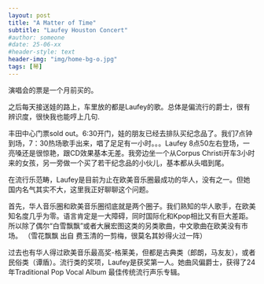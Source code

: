 ```yaml
---
layout: post
title: "A Matter of Time"
subtitle: "Laufey Houston Concert"
#author: someone
#date: 25-06-xx
#header-style: text
header-img: "img/home-bg-o.jpg"
tags: [琴]
---
```

演唱会的票是一个月前买的。

之后每天接送娃的路上，车里放的都是Laufey的歌。总体是偏流行的爵士，很有辨识度，很快我也能哼上几句.

丰田中心门票sold out。6:30开门，娃的朋友已经去排队买纪念品了。我们7点钟到场，7：30热场歌手出来，唱了足足有一小时。。。Laufey 8点50左右登场，一亮嗓还是很惊艳，跟CD效果基本无差。我旁边坐一个从Corpus Christi开车3小时来的女孩，另一旁做一个买了若干纪念品的小伙儿，基本都从头唱到尾。

在流行乐范畴，Laufey是目前为止在欧美音乐圈最成功的华人，没有之一。但她国内名气其实不大，这里我正好聊聊这个问题。  

首先，华人音乐圈和欧美音乐圈彻底就是两个圈子。我们熟知的华人歌手，在欧美知名度几乎为零。语言肯定是一大障碍，同时国际化和Kpop相比又有巨大差距。所以除了偶尔“白雪飘飘”或者大展宏图这类的另类歌曲，中文歌曲在欧美没有市场。 （雪花飘飘 出自 费玉清的一剪梅，很莫名其妙得火过一阵）

过去也有华人得过欧美音乐最高奖-格莱美，但都是古典类（郎朗，马友友），或者民俗类（谭盾）。流行类的奖项，Laufey是获奖第一人。她曲风偏爵士，获得了24年Traditional Pop Vocal Album 最佳传统流行声乐专辑。



